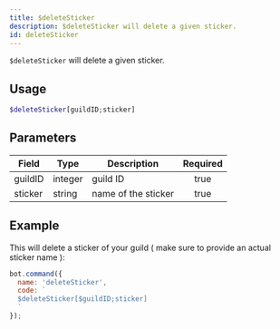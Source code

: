```yaml
---
title: $deleteSticker 
description: $deleteSticker will delete a given sticker.
id: deleteSticker
---
```


`$deleteSticker` will delete a given sticker.

## Usage

```php
$deleteSticker[guildID;sticker]
```

## Parameters 


| Field   | Type    | Description         | Required |
| ------- | ------- | ------------------- |:--------:|
| guildID | integer | guild ID            |    true   |
| sticker | string  | name of the sticker |    true   |


## Example

This will delete a sticker of your guild ( make sure to provide an actual sticker name ):

```javascript
bot.command({
  name: 'deleteSticker',
  code: `
  $deleteSticker[$guildID;sticker]
  `
});
```